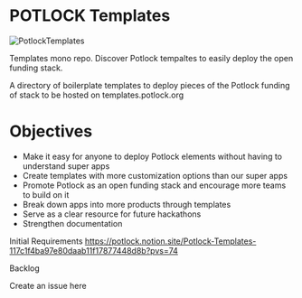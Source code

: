 # POTLOCK Templates
![PotlockTemplates](https://github.com/user-attachments/assets/c9b989db-e7fa-471f-9dca-fe115a05ff17)

Templates mono repo. Discover Potlock tempaltes to easily deploy the open funding stack. 

A directory of boilerplate templates to deploy pieces of the Potlock funding of stack to be hosted on templates.potlock.org 

# Objectives
- Make it easy for anyone to deploy Potlock elements without having to understand super apps
- Create templates with more customization options than our super apps
- Promote Potlock as an open funding stack and encourage more teams to build on it
- Break down apps into more products through templates
- Serve as a clear resource for future hackathons
- Strengthen documentation


Initial Requirements https://potlock.notion.site/Potlock-Templates-117c1f4ba97e80daab11f17877448d8b?pvs=74

Backlog 



Create an issue here
